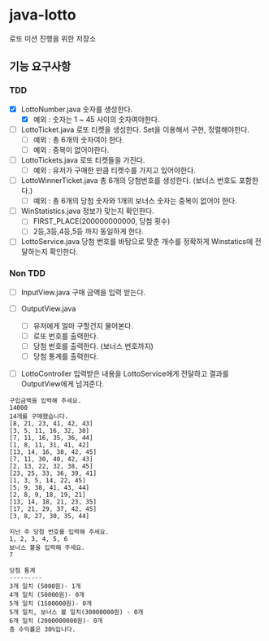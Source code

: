 # java-lotto
로또 미션 진행을 위한 저장소

## 기능 요구사항
### TDD
- [x] LottoNumber.java 숫자를 생성한다.
    - [x] 예외 : 숫자는 1 ~ 45 사이의 숫자여야한다.
- [ ] LottoTicket.java 로또 티켓을 생성한다. Set을 이용해서 구현, 정렬해야한다.
    - [ ] 예외 : 총 6개의 숫자여야 한다.
    - [ ] 예외 : 중복이 없어야한다.
- [ ] LottoTickets.java 로또 티켓들을 가진다.
    - [ ] 예외 : 유저가 구매한 만큼 티켓수를 가지고 있어야한다. 
- [ ] LottoWinnerTicket.java 총 6개의 당첨번호를 생성한다. (보너스 번호도 포함한다.)
    - [ ] 예외 : 총 6개의 당첨 숫자와 1개의 보너스 숫자는 중복이 없어야 한다.
- [ ] WinStatistics.java 정보가 맞는지 확인한다.
    - [ ] FIRST_PLACE(200000000000, 당첨 횟수)
    - [ ] 2등,3등,4등,5등 까지 동일하게 한다. 
- [ ] LottoService.java 당첨 번호를 바탕으로 맞춘 개수를 정확하게 Winstatics에 전달하는지 확인한다.
### Non TDD
- [ ] InputView.java 구매 금액을 입력 받는다.
- [ ] OutputView.java
    - [ ] 유저에게 얼마 구할건지 물어본다.
    - [ ] 로또 번호를 출력한다.
    - [ ] 당첨 번호를 출력한다. (보너스 번호까지)
    - [ ] 당첨 통계를 출력한다.
- [ ] LottoController 입력받은 내용을 LottoService에게 전달하고 결과를 OutputView에게 넘겨준다.


```
구입금액을 입력해 주세요.
14000
14개를 구매했습니다.
[8, 21, 23, 41, 42, 43]
[3, 5, 11, 16, 32, 38]
[7, 11, 16, 35, 36, 44]
[1, 8, 11, 31, 41, 42]
[13, 14, 16, 38, 42, 45]
[7, 11, 30, 40, 42, 43]
[2, 13, 22, 32, 38, 45]
[23, 25, 33, 36, 39, 41]
[1, 3, 5, 14, 22, 45]
[5, 9, 38, 41, 43, 44]
[2, 8, 9, 18, 19, 21]
[13, 14, 18, 21, 23, 35]
[17, 21, 29, 37, 42, 45]
[3, 8, 27, 30, 35, 44]

지난 주 당첨 번호를 입력해 주세요.
1, 2, 3, 4, 5, 6
보너스 볼을 입력해 주세요.
7

당첨 통계
---------
3개 일치 (5000원)- 1개
4개 일치 (50000원)- 0개
5개 일치 (1500000원)- 0개
5개 일치, 보너스 볼 일치(30000000원) - 0개
6개 일치 (2000000000원)- 0개
총 수익률은 30%입니다.
```

